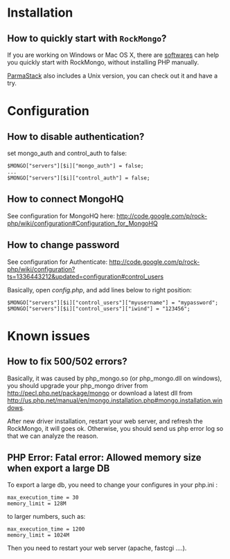 

# Installation #

## How to quickly start with `RockMongo`? ##
If you are working on Windows or Mac OS X, there are [softwares](RelatedProjects.md) can help you quickly start with RockMongo, without installing PHP manually.

[ParmaStack](https://github.com/synthomat/ParmaStack/downloads) also includes a Unix version, you can check out it and have a try.

# Configuration #

## How to disable authentication? ##

set mongo\_auth and control\_auth to false:
```
$MONGO["servers"][$i]["mongo_auth"] = false;
...
$MONGO["servers"][$i]["control_auth"] = false;
```


## How to connect MongoHQ ##

See configuration for MongoHQ here: http://code.google.com/p/rock-php/wiki/configuration#Configuration_for_MongoHQ

## How to change password ##
See configuration for Authenticate: http://code.google.com/p/rock-php/wiki/configuration?ts=1336443212&updated=configuration#control_users

Basically, open _config.php_, and add lines below to right position:
```
$MONGO["servers"][$i]["control_users"]["myusername"] = "mypassword";
$MONGO["servers"][$i]["control_users"]["iwind"] = "123456";
```


# Known issues #

## How to fix 500/502 errors? ##

Basically, it was caused by php\_mongo.so (or php\_mongo.dll on windows), you should upgrade your php\_mongo driver from http://pecl.php.net/package/mongo or download a latest dll from http://us.php.net/manual/en/mongo.installation.php#mongo.installation.windows.

After new driver installation, restart your web server, and refresh the RockMongo, it will goes ok. Otherwise, you should send us php error log so that we can analyze the reason.

## PHP Error: Fatal error: Allowed memory size when export a large DB ##

To export a large db, you need to change your configures in your php.ini :

```
max_execution_time = 30
memory_limit = 128M
```

to larger numbers, such as:

```
max_execution_time = 1200
memory_limit = 1024M
```

Then you need to restart your web server (apache, fastcgi ....).